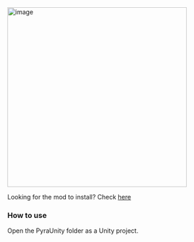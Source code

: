 <img width="405" alt="image" src="https://github.com/DivineDragonFanClub/pyra-costume/assets/3914917/f924b11f-311a-47d1-bf7e-a738f5047ba2">

Looking for the mod to install? Check [here](https://gamebanana.com/mods/479907)

### How to use

Open the PyraUnity folder as a Unity project.

